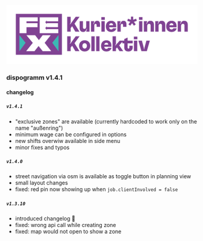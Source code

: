 ![fahrrad expressx](src/assets/logo/fex-logo.png)

### dispogramm v1.4.1

#### changelog

##### `v1.4.1`
- "exclusive zones" are available (currently hardcoded to work only on the name "außenring")
- minimum wage can be configured in options
- new shifts overwiw available in side menu
- minor fixes and typos

##### `v1.4.0`
- street navigation via osm is available as toggle button in planning view
- small layout changes
- fixed: red pin now showing up when `job.clientInvolved = false`

##### `v1.3.10`
- introduced changelog 🥳
- fixed: wrong api call while creating zone 
- fixed: map would not open to show a zone